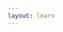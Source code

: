 ```yaml
---
layout: learn
---
```

<script type="text/javascript">
  LEARN_DMN.Navigation.markAsCompletedSection('section-decision-logic');
</script>
